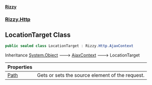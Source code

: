 #### [Rizzy](index 'index')
### [Rizzy.Http](Rizzy.Http 'Rizzy.Http')

## LocationTarget Class

```csharp
public sealed class LocationTarget : Rizzy.Http.AjaxContext
```

Inheritance [System.Object](https://docs.microsoft.com/en-us/dotnet/api/System.Object 'System.Object') &#129106; [AjaxContext](Rizzy.Http.AjaxContext 'Rizzy.Http.AjaxContext') &#129106; LocationTarget

| Properties | |
| :--- | :--- |
| [Path](Rizzy.Http.LocationTarget.Path 'Rizzy.Http.LocationTarget.Path') | Gets or sets the source element of the request. |
